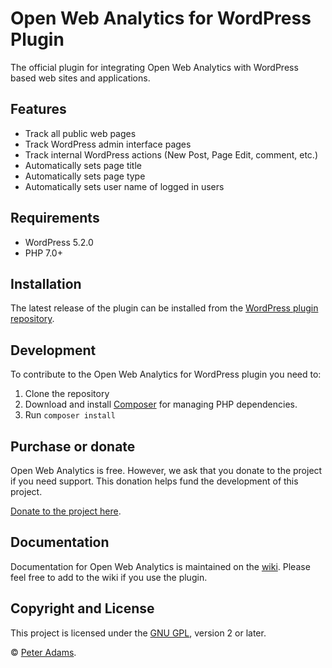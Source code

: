 # Open Web Analytics for WordPress Plugin

The official plugin for integrating Open Web Analytics with WordPress based web sites and applications.

## Features

- Track all public web pages
- Track WordPress admin interface pages
- Track internal WordPress actions (New Post, Page Edit, comment, etc.)
- Automatically sets page title
- Automatically sets page type
- Automatically sets user name of logged in users

## Requirements

* WordPress 5.2.0
* PHP 7.0+

## Installation

The latest release of the plugin can be installed from the [WordPress plugin repository](https://wordpress.org/plugins/open-web-analytics/). 

## Development 

To contribute to the Open Web Analytics for WordPress plugin you need to:

1. Clone the repository
2. Download and install [Composer](https://getcomposer.org/) for managing PHP dependencies.
3. Run `composer install`

## Purchase or donate

Open Web Analytics is free.  However, we ask that you donate to the project if you need support. This donation helps fund the development of this project.

[Donate to the project here](http://paypal.me/openwebanalytics).

## Documentation

Documentation for Open Web Analytics is maintained on the [wiki](https://github.com/open-web-analytics/owa-wordpress-plugin/wiki).  Please feel free to add to the wiki if you use the plugin.


## Copyright and License

This project is licensed under the [GNU GPL](http://www.gnu.org/licenses/old-licenses/gpl-2.0.html), version 2 or later.

&copy; [Peter Adams](http://peteradams.org).
